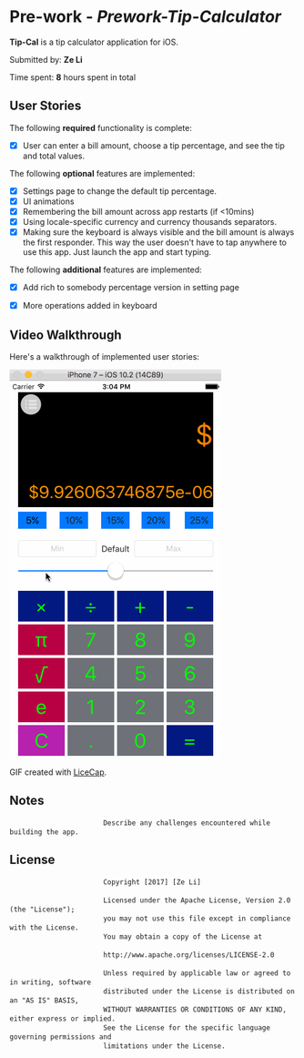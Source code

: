 # Pre-work - *Prework-Tip-Calculator*

**Tip-Cal** is a tip calculator application for iOS.

Submitted by: **Ze Li**

Time spent: **8** hours spent in total

## User Stories

The following **required** functionality is complete:

* [X] User can enter a bill amount, choose a tip percentage, and see the tip and total values.

The following **optional** features are implemented:
* [X] Settings page to change the default tip percentage.
* [X] UI animations
* [X] Remembering the bill amount across app restarts (if <10mins)
* [X] Using locale-specific currency and currency thousands separators.
* [X] Making sure the keyboard is always visible and the bill amount is always the first responder. This way the user doesn't have to tap anywhere to use this app. Just launch the app and start typing.

The following **additional** features are implemented:

- [X] Add rich to somebody percentage version in setting page
- [X] More operations added in keyboard


## Video Walkthrough

Here's a walkthrough of implemented user stories:

<img src='https://raw.githubusercontent.com/zhanglizeyi/IOS-Swift7-Lession/master/Calculator/CalculatorProject.gif' title='Video Walkthrough' width='' alt='Video Walkthrough' />

GIF created with [LiceCap](http://www.cockos.com/licecap/).
                           
## Notes
                           
                           Describe any challenges encountered while building the app.
                           
## License
                           
                           Copyright [2017] [Ze Li]
                           
                           Licensed under the Apache License, Version 2.0 (the "License");
                           you may not use this file except in compliance with the License.
                           You may obtain a copy of the License at
                           
                           http://www.apache.org/licenses/LICENSE-2.0
                           
                           Unless required by applicable law or agreed to in writing, software
                           distributed under the License is distributed on an "AS IS" BASIS,
                           WITHOUT WARRANTIES OR CONDITIONS OF ANY KIND, either express or implied.
                           See the License for the specific language governing permissions and
                           limitations under the License.
